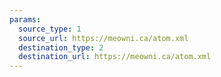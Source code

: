 ```yaml
---
params:
  source_type: 1
  source_url: https://meowni.ca/atom.xml
  destination_type: 2
  destination_url: https://meowni.ca/atom.xml
---
```

